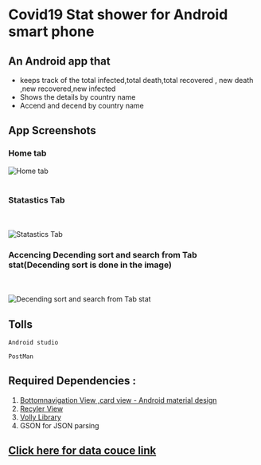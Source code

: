 # Covid19 Stat shower for Android smart phone

## An Android app that 

* keeps track of the total infected,total death,total recovered , new death ,new recovered,new infected
* Shows the details by country name
* Accend and decend by country name

## App Screenshots

### Home tab
![Home tab](https://github.com/PlabonKumarsaha/Covid19Tracker/blob/master/img/115822367_770355600404063_7032126148418135679_n.jpg)
<br><br>

### Statastics Tab
<br><br>
![Statastics Tab](https://github.com/PlabonKumarsaha/Covid19Tracker/blob/master/img/115912435_1026119047807537_1200504976755290649_n.jpg)

### Accencing Decending sort and search from Tab stat(Decending sort is done in the image)
<br><br>
![Decending sort and search from Tab stat](https://github.com/PlabonKumarsaha/Covid19Tracker/blob/master/img/109316744_404463703846197_7591293020354454844_n.jpg)



## Tolls
 ```
 Android studio

 PostMan
 ```

## Required Dependencies : 

 
1. [Bottomnavigation View ,card view - Android material design](https://material.io/develop/android/docs/getting-started/) <br>
2. [Recyler View](https://developer.android.com/jetpack/androidx/releases/recyclerview) <br>
3. [Volly Library](https://developer.android.com/training/volley) <br>
4. GSON for JSON parsing

##  [Click here for data couce link](https://api.covid19api.com/summary)


